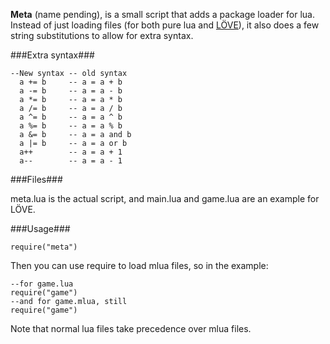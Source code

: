 **Meta** (name pending), is a small script that adds a package loader for lua. Instead of just loading files (for both pure lua and [LÖVE](http://love2d.org)), it also does a few string substitutions to allow for extra syntax.

###Extra syntax###

    --New syntax -- old syntax
      a += b     -- a = a + b
      a -= b     -- a = a - b
      a *= b     -- a = a * b
      a /= b     -- a = a / b
      a ^= b     -- a = a ^ b
      a %= b     -- a = a % b
      a &= b     -- a = a and b
      a |= b     -- a = a or b
      a++        -- a = a + 1
      a--        -- a = a - 1

###Files###

meta.lua is the actual script, and main.lua and game.lua are an example for LÖVE.

###Usage###

    require("meta")

Then you can use require to load mlua files, so in the example:

    --for game.lua
    require("game")
    --and for game.mlua, still
    require("game")

Note that normal lua files take precedence over mlua files.
